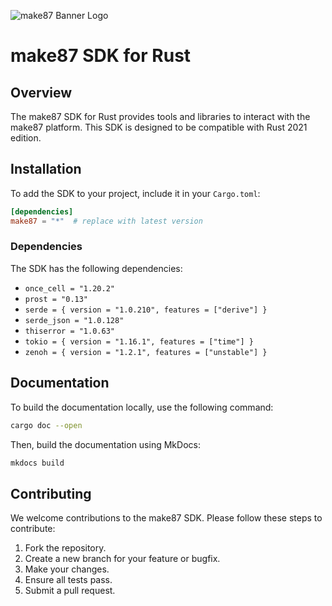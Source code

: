 ![make87 Banner Logo](docs/src/assets/images/make87_ME_1d_cv_cropped.svg)
# make87 SDK for Rust

## Overview

The make87 SDK for Rust provides tools and libraries to interact with the make87 platform. This SDK is designed to be compatible with Rust 2021 edition.

## Installation

To add the SDK to your project, include it in your `Cargo.toml`:

```toml
[dependencies]
make87 = "*"  # replace with latest version
```

### Dependencies

The SDK has the following dependencies:

- `once_cell = "1.20.2"`
- `prost = "0.13"`
- `serde = { version = "1.0.210", features = ["derive"] }`
- `serde_json = "1.0.128"`
- `thiserror = "1.0.63"`
- `tokio = { version = "1.16.1", features = ["time"] }`
- `zenoh = { version = "1.2.1", features = ["unstable"] }`

## Documentation
To build the documentation locally, use the following command:
```bash
cargo doc --open
```

Then, build the documentation using MkDocs:

```bash
mkdocs build
```

## Contributing

We welcome contributions to the make87 SDK. Please follow these steps to contribute:

1. Fork the repository.
2. Create a new branch for your feature or bugfix.
3. Make your changes.
4. Ensure all tests pass.
5. Submit a pull request.
